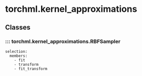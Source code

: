 # torchml.kernel_approximations

## Classes

### ::: torchml.kernel_approximations.RBFSampler
    selection:
      members:
        - fit
        - transform
        - fit_transform